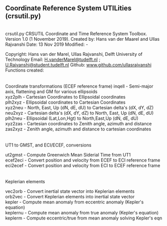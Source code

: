 ## Coordinate Reference System UTILities (crsutil.py)
<br>
 crsutil.py    CRSUTIL Coordinate and Time Reference System Toolbox.
 Version 1.0 (1 November 2019).
 Created by: Hans van der Maarel and Ullas Rajvanshi
 Date:       13 Nov 2019
 Modified:   -

   Copyright: Hans van der Marel, Ullas Rajvanshi, Delft University of Technology
   Email:     H.vanderMarel@tudelft.nl ; U.Rajvanshi@student.tudelft.nl
   Github:    www.github.com/ullasrajvanshi
 Functions created:
 <br><br><br>
 Coordinate transformations (ECEF reference frame)
   inqell      - Semi-major axis, flattening and GM for various ellipsoids<br>
   xyz2plh     - Cartesian Coordinates to Ellipsoidal coordinates<br>
   plh2xyz     - Ellipsoidal coordinates to Cartesian Coordinates<br>
   xyz2neu     - North, East, Up (dN, dE, dU) to Cartesian delta's (dX, dY, dZ)<br>
   neu2xyz     - Cartesian delta's (dX, dY, dZ) to North, East, Up (dN, dE, dU)<br>
   plh2neu     - Ellipsoidal (Lat,Lon,Hgt) to North,East,Up (dN, dE, dU)<br>
   xyz2zas     - Cartesian coordinates to Zenith angle, azimuth and distance<br>
   zas2xyz     - Zenith angle, azimuth and distance to cartesian coordinates<br>
<br><br>
 UT1 to GMST, and ECI/ECEF, conversions

   ut2gmst    - Compute Greenwich Mean Siderial Time from UT1<br>
   ecef2eci   - Convert position and velocity from ECEF to ECI reference frame<br>
   eci2ecef   - Convert position and velocity from ECI to ECEF reference frame<br>
<br><br>
 Keplerian elements

   vec2orb     - Convert inertial state vector into Keplerian elements<br>
   orb2vec     - Convert Keplerian elements into inertial state vector<br>
   kepler      - Compute mean anomaly from eccentric anomaly (Kepler's equation)<br>
   keplernu    - Compute mean anomaly from true anomaly (Kepler's equation)<br>
   keplerm     - Compute eccentric/true from mean anomaly solving Kepler's eqn<br>

